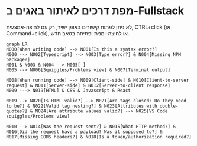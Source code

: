 # מפת דרכים לאיתור באגים ב-Fullstack

לא ניתן לפתוח קישורים באופן ישיר, רק עם לחיצה-אמצעית, CTRL+click (או Command+click), או לחיצה-ימנית ופתיחה בטאב חדש.

```mermaid
graph LR
N000[When writing code] --> N001[Is this a syntax error?]
N000 --> N002[Typescript] --> N003[Type error?] & N004[Missing NPM package?]
N001 & N003 & N004 --> N005[ ]
N005 --> N006[Squiggles/Problems view] & N007[Terminal output]

N008[When running code] --> N009[Client-side] & N010[Client-to-server request] & N011[Server-side] & N012[Server-to-client response]
N009 ---> N019[HTML] & CSS & Javascript & React

N019 --> N020[Is HTML valid?] --> N021[Are tags closed? Do they need to be?] & N022[Valid tag nesting?] & N023[Attributes with double-quotes?] & N024[Are attribute values valid?] --> N025[VS Code squiggles/Problems view]

N010 --> N014[Was the request sent?] & N015[What HTTP method?] & N016[Did the request have a payload? Was it supposed to?] & N017[Missing CORS headers?] & N018[Is a token/authorization required?]

```
